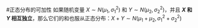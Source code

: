 #正态分布的可加性 如果随机变量 $X \sim N(\mu_1, \sigma_1^2)$ 和 $Y \sim N(\mu_2, \sigma_2^2)$，并且 **$X$ 和 $Y$ 相互独立**，那么它们的和也服从正态分布：$X+Y \sim N(\mu_1+\mu_2, \sigma_1^2+\sigma_2^2)$ 